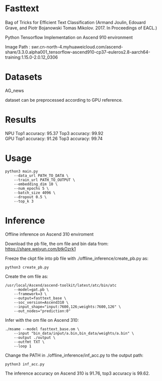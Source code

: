 # Fasttext 
Bag of Tricks for Efﬁcient Text Classification
(Armand Joulin, Edouard Grave, and Piotr Bojanowski Tomas Mikolov. 2017. In Proceedings of EACL.)

Python Tensorflow Implementation on Ascend 910 environment

Image Path : swr.cn-north-4.myhuaweicloud.com/ascend-share/3.3.0.alpha001_tensorflow-ascend910-cp37-euleros2.8-aarch64-training:1.15.0-2.0.12_0306

# Datasets

AG_news

dataset can be  preprocessed according to GPU reference.

# Results

NPU  Top1 accuracy: 95.37  Top3 accuracy: 99.92  
GPU  Top1 accuracy: 91.26  Top3 accuracy: 99.74

# Usage

```
python3 main.py
	--data_url PATH_TO_DATA \
	--train_url PATH_TO_OUTPUT \
	--embedding_dim 10 \
	--num_epochs 5 \
	--batch_size 4096 \
	--dropout 0.5 \
	--top_k 3
```

# Inference


Offline inference on Ascend 310 enviroment

Download the pb file, the om file and bin data from: https://share.weiyun.com/btkOzrk1

Freeze the ckpt file into pb file with ./offline_inference/create_pb.py as:

```
python3 create_pb.py
```

Create the om file as:

```
/usr/local/Ascend/ascend-toolkit/latest/atc/bin/atc 
	--model=gat.pb \
	--framework=3 \
	--output=fasttext_base \
	--soc_version=Ascend310 \
	--input_shape="input:7600,126;weights:7600,126" \
	--out_nodes="prediction:0"
```

Infer with the om file on Ascend 310:

```
./msame	--model fasttext_base.om \
	--input "bin_data/input/a.bin,bin_data/weights/a.bin" \
	--output ./output \
	--outfmt TXT \
	--loop 1
```

Change the PATH in ./offline_inference/inf_acc.py to the output path:

```
python3 inf_acc.py
```

The inference accuracy on Ascend 310 is 91.76, top3 accuracy is 99.62.
